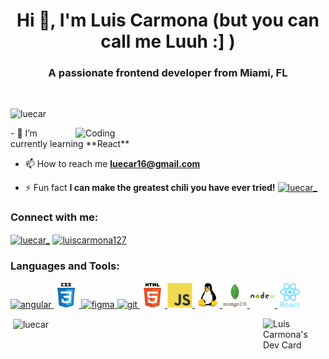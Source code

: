 <h1 align="center">Hi 👋, I'm Luis Carmona (but you can call me Luuh :] )</h1>
<h3 align="center">A passionate frontend developer from Miami, FL</h3>
<br>
<p align="left"> <img src="https://komarev.com/ghpvc/?username=luecar&label=Profile%20views&color=0e75b6&style=flat" alt="luecar" /> </p>

<!-- <p align="left">  </p> -->

<img align="right" alt="Coding" width="400" src="https://data.whicdn.com/images/271624292/original.gif">
- 🌱 I’m currently learning **React**

- 📫 How to reach me **luecar16@gmail.com**

- ⚡ Fun fact **I can make the greatest chili you have ever tried!**
<a href="https://twitter.com/luecar_" target="blank"><img src="https://img.shields.io/twitter/follow/luecar_?logo=twitter&style=for-the-badge" alt="luecar_" /></a>

<h3 align="left">Connect with me:</h3>

<p align="left">
<a href="https://twitter.com/luecar_" target="blank"><img align="center" src="https://raw.githubusercontent.com/rahuldkjain/github-profile-readme-generator/master/src/images/icons/Social/twitter.svg" alt="luecar_" height="30" width="40" /></a>
<a href="https://linkedin.com/in/luiscarmona127" target="blank"><img align="center" src="https://raw.githubusercontent.com/rahuldkjain/github-profile-readme-generator/master/src/images/icons/Social/linked-in-alt.svg" alt="luiscarmona127" height="30" width="40" /></a>
</p>

<h3 align="left">Languages and Tools:</h3>
<p align="left"> <a href="https://angular.io" target="_blank" rel="noreferrer"> <img src="https://angular.io/assets/images/logos/angular/angular.svg" alt="angular" width="40" height="40"/> </a> <a href="https://www.w3schools.com/css/" target="_blank" rel="noreferrer"> <img src="https://raw.githubusercontent.com/devicons/devicon/master/icons/css3/css3-original-wordmark.svg" alt="css3" width="40" height="40"/> </a> <a href="https://www.figma.com/" target="_blank" rel="noreferrer"> <img src="https://www.vectorlogo.zone/logos/figma/figma-icon.svg" alt="figma" width="40" height="40"/> </a> <a href="https://git-scm.com/" target="_blank" rel="noreferrer"> <img src="https://www.vectorlogo.zone/logos/git-scm/git-scm-icon.svg" alt="git" width="40" height="40"/> </a> <a href="https://www.w3.org/html/" target="_blank" rel="noreferrer"> <img src="https://raw.githubusercontent.com/devicons/devicon/master/icons/html5/html5-original-wordmark.svg" alt="html5" width="40" height="40"/> </a> <a href="https://developer.mozilla.org/en-US/docs/Web/JavaScript" target="_blank" rel="noreferrer"> <img src="https://raw.githubusercontent.com/devicons/devicon/master/icons/javascript/javascript-original.svg" alt="javascript" width="40" height="40"/> </a> <a href="https://www.linux.org/" target="_blank" rel="noreferrer"> <img src="https://raw.githubusercontent.com/devicons/devicon/master/icons/linux/linux-original.svg" alt="linux" width="40" height="40"/> </a> <a href="https://www.mongodb.com/" target="_blank" rel="noreferrer"> <img src="https://raw.githubusercontent.com/devicons/devicon/master/icons/mongodb/mongodb-original-wordmark.svg" alt="mongodb" width="40" height="40"/> </a> <a href="https://nodejs.org" target="_blank" rel="noreferrer"> <img src="https://raw.githubusercontent.com/devicons/devicon/master/icons/nodejs/nodejs-original-wordmark.svg" alt="nodejs" width="40" height="40"/> </a> <a href="https://reactjs.org/" target="_blank" rel="noreferrer"> <img src="https://raw.githubusercontent.com/devicons/devicon/master/icons/react/react-original-wordmark.svg" alt="react" width="40" height="40"/> </a> </p>

<a href="https://app.daily.dev/LuECar"><img align = "right" src="https://api.daily.dev/devcards/9cd3dfd5219d43d29e5a4b47ef5231dc.png?r=kku" width="100" alt="Luis Carmona's Dev Card"/></a>
<p>&nbsp;<img align="center" src="https://github-readme-stats.vercel.app/api?username=luecar&show_icons=true&locale=en" alt="luecar" /></p>
